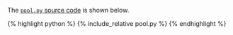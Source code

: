 The [`pool.py` source code](pool.py) is shown below.
<p></p>

{% highlight python %}
{% include_relative pool.py %}
{% endhighlight %}
